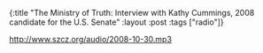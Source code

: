 {:title "The Ministry of Truth: Interview with Kathy Cummings, 2008 candidate for the U.S. Senate"
:layout :post
:tags  ["radio"]}

<http://www.szcz.org/audio/2008-10-30.mp3>

